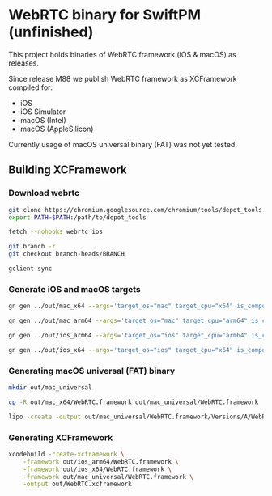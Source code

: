 # WebRTC binary for SwiftPM (unfinished)
This project holds binaries of WebRTC framework (iOS & macOS) as releases.

Since release M88 we publish WebRTC framework as XCFramework compiled for:
* iOS
* iOS Simulator
* macOS (Intel)
* macOS (AppleSilicon)

Currently usage of macOS universal binary (FAT) was not yet tested.

## Building XCFramework

### Download webrtc
````sh
git clone https://chromium.googlesource.com/chromium/tools/depot_tools.git
export PATH=$PATH:/path/to/depot_tools

fetch --nohooks webrtc_ios

git branch -r
git checkout branch-heads/BRANCH

gclient sync
````

### Generate iOS and macOS targets
````sh
gn gen ../out/mac_x64 --args='target_os="mac" target_cpu="x64" is_component_build=false is_debug=false rtc_libvpx_build_vp9=false enable_stripping=true rtc_enable_protobuf=false'

gn gen ../out/mac_arm64 --args='target_os="mac" target_cpu="arm64" is_component_build=false is_debug=false rtc_libvpx_build_vp9=false enable_stripping=true rtc_enable_protobuf=false'

gn gen ../out/ios_arm64 --args='target_os="ios" target_cpu="arm64" is_component_build=false use_xcode_clang=true is_debug=false  ios_deployment_target="10.0" rtc_libvpx_build_vp9=false use_goma=false ios_enable_code_signing=false enable_stripping=true rtc_enable_protobuf=false enable_ios_bitcode=false treat_warnings_as_errors=false'

gn gen ../out/ios_x64 --args='target_os="ios" target_cpu="x64" is_component_build=false use_xcode_clang=true is_debug=true ios_deployment_target="10.0" rtc_libvpx_build_vp9=false use_goma=false ios_enable_code_signing=false enable_stripping=true rtc_enable_protobuf=false enable_ios_bitcode=false treat_warnings_as_errors=false'
````

### Generating macOS universal (FAT) binary
````sh
mkdir out/mac_universal

cp -R out/mac_x64/WebRTC.framework out/mac_universal/WebRTC.framework

lipo -create -output out/mac_universal/WebRTC.framework/Versions/A/WebRTC out/mac_x64/WebRTC.framework/WebRTC out/mac_arm64/WebRTC.framework/WebRTC
````

### Generating XCFramework
````sh
xcodebuild -create-xcframework \
	-framework out/ios_arm64/WebRTC.framework \
	-framework out/ios_x64/WebRTC.framework \
	-framework out/mac_universal/WebRTC.framework \
	-output out/WebRTC.xcframework
````

